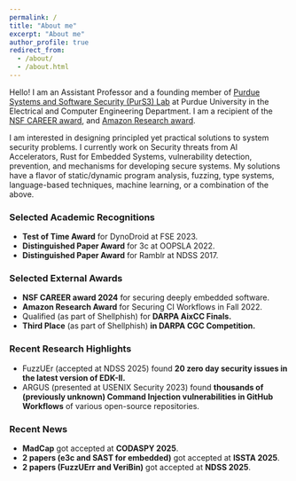 ```yaml
---
permalink: /
title: "About me"
excerpt: "About me"
author_profile: true
redirect_from: 
  - /about/
  - /about.html
---
```


Hello! I am an Assistant Professor and a founding member of [Purdue Systems and Software Security (PurS3) Lab](https://purs3lab.github.io/) at Purdue University in the Electrical and Computer Engineering Department.
I am a recipient of the [NSF CAREER award](https://www.nsf.gov/awardsearch/showAward?AWD_ID=2340548), and [Amazon Research award](https://www.amazon.science/research-awards/recipients/aravind-machiry).

I am interested in designing principled yet practical solutions to system security problems.
I currently work on Security threats from AI Accelerators, Rust for Embedded Systems, vulnerability detection, prevention, and mechanisms for developing secure systems.
My solutions have a flavor of static/dynamic program analysis, fuzzing, type systems, language-based techniques, machine learning, or a combination of the above.

### Selected Academic Recognitions
* __Test of Time Award__ for DynoDroid at FSE 2023.
* __Distinguished Paper Award__ for 3c at OOPSLA 2022.
* __Distinguished Paper Award__ for Ramblr at NDSS 2017.

### Selected External Awards
* __NSF CAREER award 2024__ for securing deeply embedded software.
* __Amazon Research Award__ for Securing CI Workflows in Fall 2022.
* Qualified (as part of Shellphish) for __DARPA AixCC Finals.__
* __Third Place__ (as part of Shellphish) __in DARPA CGC Competition.__

### Recent Research Highlights
* FuzzUEr (accepted at NDSS 2025) found __20 zero day security issues in the latest version of EDK-II.__
* ARGUS (presented at USENIX Security 2023) found __thousands of (previously unknown) Command Injection vulnerabilities in GitHub Workflows__ of various open-source repositories.

### Recent News
* __MadCap__ got accepted at __CODASPY 2025__.
* __2 papers (e3c and SAST for embedded)__ got accepted at __ISSTA 2025__.
* __2 papers (FuzzUErr and VeriBin)__ got accepted at __NDSS 2025__.






